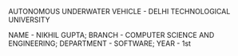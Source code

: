 AUTONOMOUS UNDERWATER VEHICLE - DELHI TECHNOLOGICAL UNIVERSITY 

NAME - NIKHIL GUPTA;
BRANCH - COMPUTER SCIENCE AND ENGINEERING;
DEPARTMENT - SOFTWARE;
YEAR - 1st




